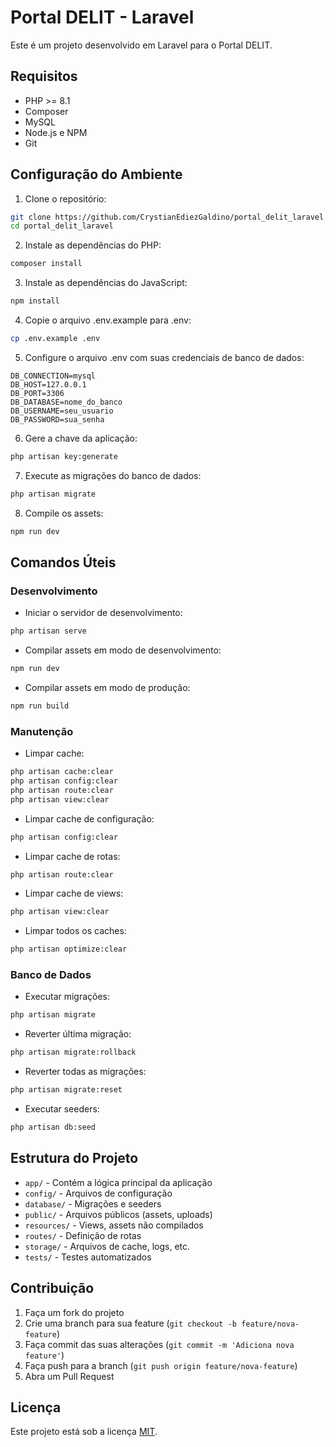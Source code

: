 # Portal DELIT - Laravel

Este é um projeto desenvolvido em Laravel para o Portal DELIT.

## Requisitos

- PHP >= 8.1
- Composer
- MySQL
- Node.js e NPM
- Git

## Configuração do Ambiente

1. Clone o repositório:
```bash
git clone https://github.com/CrystianEdiezGaldino/portal_delit_laravel.git
cd portal_delit_laravel
```

2. Instale as dependências do PHP:
```bash
composer install
```

3. Instale as dependências do JavaScript:
```bash
npm install
```

4. Copie o arquivo .env.example para .env:
```bash
cp .env.example .env
```

5. Configure o arquivo .env com suas credenciais de banco de dados:
```
DB_CONNECTION=mysql
DB_HOST=127.0.0.1
DB_PORT=3306
DB_DATABASE=nome_do_banco
DB_USERNAME=seu_usuario
DB_PASSWORD=sua_senha
```

6. Gere a chave da aplicação:
```bash
php artisan key:generate
```

7. Execute as migrações do banco de dados:
```bash
php artisan migrate
```

8. Compile os assets:
```bash
npm run dev
```

## Comandos Úteis

### Desenvolvimento
- Iniciar o servidor de desenvolvimento:
```bash
php artisan serve
```

- Compilar assets em modo de desenvolvimento:
```bash
npm run dev
```

- Compilar assets em modo de produção:
```bash
npm run build
```

### Manutenção
- Limpar cache:
```bash
php artisan cache:clear
php artisan config:clear
php artisan route:clear
php artisan view:clear
```

- Limpar cache de configuração:
```bash
php artisan config:clear
```

- Limpar cache de rotas:
```bash
php artisan route:clear
```

- Limpar cache de views:
```bash
php artisan view:clear
```

- Limpar todos os caches:
```bash
php artisan optimize:clear
```

### Banco de Dados
- Executar migrações:
```bash
php artisan migrate
```

- Reverter última migração:
```bash
php artisan migrate:rollback
```

- Reverter todas as migrações:
```bash
php artisan migrate:reset
```

- Executar seeders:
```bash
php artisan db:seed
```

## Estrutura do Projeto

- `app/` - Contém a lógica principal da aplicação
- `config/` - Arquivos de configuração
- `database/` - Migrações e seeders
- `public/` - Arquivos públicos (assets, uploads)
- `resources/` - Views, assets não compilados
- `routes/` - Definição de rotas
- `storage/` - Arquivos de cache, logs, etc.
- `tests/` - Testes automatizados

## Contribuição

1. Faça um fork do projeto
2. Crie uma branch para sua feature (`git checkout -b feature/nova-feature`)
3. Faça commit das suas alterações (`git commit -m 'Adiciona nova feature'`)
4. Faça push para a branch (`git push origin feature/nova-feature`)
5. Abra um Pull Request

## Licença

Este projeto está sob a licença [MIT](LICENSE).
